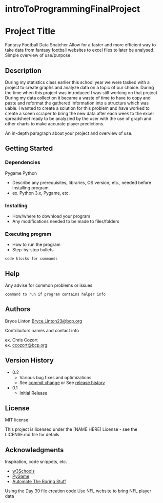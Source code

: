 # introToProgrammingFinalProject

# Project Title
Fantasy Football Data Snatcher
Allow for a faster and more efficient way to take data from fantasy football websites to excel files to later be analysed. 
Simple overview of use/purpose.

## Description
During my statistics class earlier this school year we were tasked with a project to create graphs and analyze data on a topic of our choice. During the time when this project was introduced I was still working on that project. During my data collection it became a waste of time to have to copy and paste and reformat the gathered information into a structure which was uable. I wanted to create a solution for this problem and have worked to create a sceen scraper to bring the new data after each week to the excel spreadsheet ready to be analyzied by the user with the use of graph and other charts to make accurate player predictions.

An in-depth paragraph about your project and overview of use.

## Getting Started

### Dependencies
Pygame
Python

* Describe any prerequisites, libraries, OS version, etc., needed before installing program.
* ex. Python 3.x, Pygame, etc.

### Installing

* How/where to download your program
* Any modifications needed to be made to files/folders

### Executing program

* How to run the program
* Step-by-step bullets
```
code blocks for commands
```

## Help

Any advise for common problems or issues.
```
command to run if program contains helper info
```

## Authors
Bryce Linton
Bryce.Linton23@bcp.org

Contributors names and contact info

ex. Chris Cozort  
ex. ccozort@bcp.org

## Version History

* 0.2
    * Various bug fixes and optimizations
    * See [commit change]() or See [release history]()
* 0.1
    * Initial Release

## License
MIT license

This project is licensed under the [NAME HERE] License - see the LICENSE.md file for details

## Acknowledgments

Inspiration, code snippets, etc.
* [w3Schools](https://www.w3schools.com/python/default.asp)
* [PyGame](https://www.pygame.org/docs/)
* [Automate The Boring Stuff](https://automatetheboringstuff.com/)

Using the Day 30 file creation code
Use NFL website to bring NFL player data 

